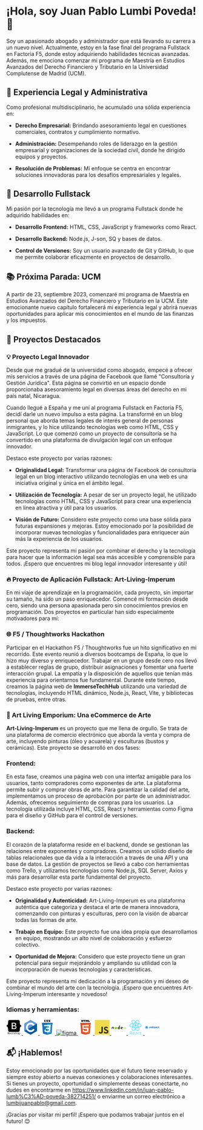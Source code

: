 # ¡Hola, soy Juan Pablo Lumbi Poveda! 👋

Soy un apasionado abogado y administrador que está llevando su carrera a un nuevo nivel. Actualmente, estoy en la fase final del programa Fullstack en Factoria F5, donde estoy adquiriendo habilidades técnicas avanzadas. Además, me emociona comenzar mi programa de Maestría en Estudios Avanzados del Derecho Financiero y Tributario en la Universidad Complutense de Madrid (UCM).

## 💼 Experiencia Legal y Administrativa

Como profesional multidisciplinario, he acumulado una sólida experiencia en:

- **Derecho Empresarial:** Brindando asesoramiento legal en cuestiones comerciales, contratos y cumplimiento normativo.

- **Administración:** Desempeñando roles de liderazgo en la gestión empresarial y organizaciones de la sociedad civil, donde he dirigido equipos y proyectos.

- **Resolución de Problemas:** Mi enfoque se centra en encontrar soluciones innovadoras para los desafíos empresariales y legales.

## 🚀 Desarrollo Fullstack

Mi pasión por la tecnología me llevó a un programa Fullstack donde he adquirido habilidades en:

- **Desarrollo Frontend:** HTML, CSS, JavaScript y frameworks como React.

- **Desarrollo Backend:** Node.js, J-son, SQ y bases de datos.

- **Control de Versiones:** Soy un usuario avanzado de Git y GitHub, lo que me permite colaborar eficazmente en proyectos de desarrollo.

## 📚 Próxima Parada: UCM

A partir de 23, septiembre 2023, comenzaré mi programa de Maestría en Estudios Avanzados del Derecho Financiero y Tributario en la UCM. Este emocionante nuevo capítulo fortalecerá mi experiencia legal y abrirá nuevas oportunidades para aplicar mis conocimientos en el mundo de las finanzas y los impuestos.

## 🌟 Proyectos Destacados

### 💡 Proyecto Legal Innovador

Desde que me gradué de la universidad como abogado, empecé a ofrecer mis servicios a través de una página de Facebook que llamé "Consultoría y Gestión Jurídica". Esta página se convirtió en un espacio donde proporcionaba asesoramiento legal en diversas áreas del derecho en mi país natal, Nicaragua.

Cuando llegué a España y me uní al programa Fullstack en Factoria F5, decidí darle un nuevo impulso a esta página. La transformé en un blog personal que aborda temas legales de interés general de personas inmigrantes, y lo hice utilizando tecnologías web como HTML, CSS y JavaScript. Lo que comenzó como un proyecto de consultoría se ha convertido en una plataforma de divulgación legal con un enfoque innovador.

Destaco este proyecto por varias razones:

- **Originalidad Legal:** Transformar una página de Facebook de consultoría legal en un blog interactivo utilizando tecnologías en una web es una iniciativa original y única en el ámbito legal.

- **Utilización de Tecnología:** A pesar de ser un proyecto legal, he utilizado tecnologías como HTML, CSS y JavaScript para crear una experiencia en línea atractiva y útil para los usuarios.

- **Visión de Futuro:** Considero este proyecto como una base sólida para futuras expansiones y mejoras. Estoy emocionado por la posibilidad de incorporar nuevas tecnologías y funcionalidades para enriquecer aún más la experiencia de los usuarios.

Este proyecto representa mi pasión por combinar el derecho y la tecnología para hacer que la información legal sea más accesible y comprensible para todos. ¡Espero que encuentres mi blog legal innovador interesante y útil!

### 🔥 Proyecto de Aplicación Fullstack: Art-Living-Imperum

En mi viaje de aprendizaje en la programación, cada proyecto, sin importar su tamaño, ha sido un paso enriquecedor. Comencé mi formación desde cero, siendo una persona apasionada pero sin conocimientos previos en programación. Dos proyectos en particular han sido especialmente motivadores para mí:

### 🌐 F5 / Thoughtworks Hackathon

Participar en el Hackathon F5 / Thoughtworks fue un hito significativo en mi recorrido. Este evento reunió a diversos bootcamps de España, lo que lo hizo muy diverso y enriquecedor. Trabajar en un grupo desde cero nos llevó a establecer reglas de grupo, distribuir asignaciones y fomentar una fuerte interacción grupal. La empatía y la disposición de aquellos que tenían más experiencia para orientarnos fue fundamental. Durante este tiempo, creamos la página web de **ImmerseTechHub** utilizando una variedad de tecnologías, incluyendo HTML dinámico, Node.js, React, Vite, y bibliotecas de pruebas, entre otras.

### 🛒 Art Living Emporium: Una eCommerce de Arte

**Art-Living-Imperum** es un proyecto que me llena de orgullo. Se trata de una plataforma de comercio electrónico que aborda la venta y compra de arte, incluyendo pinturas (óleo y acuarela) y esculturas (bustos y cerámicas). Este proyecto se desarrolló en dos fases:

### Frontend:

En esta fase, creamos una página web con una interfaz amigable para los usuarios, tanto compradores como exponentes de arte. La plataforma permite subir y comprar obras de arte. Para garantizar la calidad del arte, implementamos un proceso de aprobación por parte de un administrador. Además, ofrecemos seguimiento de compras para los usuarios. La tecnología utilizada incluye HTML, CSS, React y herramientas como Figma para el diseño y GitHub para el control de versiones.

### Backend:

El corazón de la plataforma reside en el backend, donde se gestionan las relaciones entre exponentes y compradores. Creamos un sólido diseño de tablas relacionales que da vida a la interacción a través de una API y una base de datos. La gestión de proyectos se llevó a cabo con herramientas como Trello, y utilizamos tecnologías como Node.js, SQL Server, Axios y más para desarrollar esta parte fundamental del proyecto.

Destaco este proyecto por varias razones:

- **Originalidad y Autenticidad:** Art-Living-Imperum es una plataforma auténtica que categoriza y destaca el arte de manera innovadora, comenzando con pinturas y esculturas, pero con la visión de abarcar todas las formas de arte.

- **Trabajo en Equipo:** Este proyecto fue una idea propia que desarrollamos en equipo, mostrando un alto nivel de colaboración y esfuerzo colectivo.

- **Oportunidad de Mejora:** Considero que este proyecto tiene un gran potencial para seguir mejorándolo y ampliando su utilidad con la incorporación de nuevas tecnologías y características.

Este proyecto representa mi dedicación a la programación y mi deseo de combinar el mundo del arte con la tecnología. ¡Espero que encuentres Art-Living-Imperum interesante y novedoso!

<h3 align="left">Idiomas y herramientas:</h3>
<p align="left">
  <a href="https://getbootstrap.com" target="_blank" rel="noreferrer">
    <img src="https://raw.githubusercontent.com/devicons/devicon/master/icons/bootstrap/bootstrap-plain-wordmark.svg" alt="bootstrap" width="40" height="40"/>
  </a>
  <a href="https://www.cprogramming.com" target="_blank" rel="noreferrer">
    <img src="https://raw.githubusercontent.com/devicons/devicon/master/icons/c/c-original.svg" alt="c" width="40" height="40"/>
  </a>
  <a href="https://www.w3schools.com/css/" target="_blank" rel="noreferrer">
    <img src="https://raw.githubusercontent.com/devicons/devicon/master/icons/css3/css3-original-wordmark.svg" alt="css3" width="40" height="40"/>
  </a>
  <a href="https://www.figma.com/" target="_blank" rel="noreferrer">
    <img src="https://www.vectorlogo.zone/logos/figma/figma-icon.svg" alt="figma" width="40" height="40"/>
  </a>
  <a href="https://www.w3.org/html/" target="_blank" rel="noreferrer">
    <img src="https://raw.githubusercontent.com/devicons/devicon/master/icons/html5/html5-original-wordmark.svg" alt="html5" width="40" height="40"/>
  </a>
  <a href="https://developer.mozilla.org/en-US/docs/Web/JavaScript" target="_blank" rel="noreferrer">
    <img src="https://raw.githubusercontent.com/devicons/devicon/master/icons/javascript/javascript-original.svg" alt="javascript" width="40" height="40"/>
  </a>
  <a href="https://nodejs.org" target="_blank" rel="noreferrer">
    <img src="https://raw.githubusercontent.com/devicons/devicon/master/icons/nodejs/nodejs-original-wordmark.svg" alt="nodejs" width="40" height="40"/>
  </a>
  <a href="https://reactjs.org/" target="_blank" rel="noreferrer">
    <img src="https://raw.githubusercontent.com/devicons/devicon/master/icons/react/react-original-wordmark.svg" alt="react" width="40" height="40"/>
  </a>
  <a href="https://webpack.js.org" target="_blank" rel="noreferrer">
    <img src="https://raw.githubusercontent.com/devicons/devicon/d00d0969292a6569d45b06d3f350f463a0107b0d/icons/webpack/webpack-original-wordmark.svg" alt="webpack" width="40" height="40"/>
  </a>
</p>

## 📬 ¡Hablemos!

Estoy emocionado por las oportunidades que el futuro tiene reservado y siempre estoy abierto a nuevas conexiones y colaboraciones interesantes. Si tienes un proyecto, oportunidad o simplemente deseas conectarte, no dudes en encontrarme en https://www.linkedin.com/in/juan-pablo-lumb%C3%AD-poveda-382714251/ o enviarme un correo electrónico a lumbijuanpablo@gmail.com.

¡Gracias por visitar mi perfil! ¡Espero que podamos trabajar juntos en el futuro! 😊









